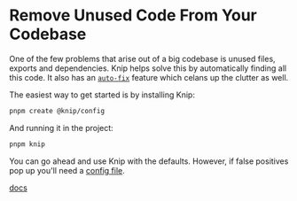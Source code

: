 # Remove Unused Code From Your Codebase

One of the few problems that arise out of a big codebase is unused files, exports and dependencies. Knip helps solve this by automatically finding all this code. It also has an [`auto-fix`](https://knip.dev/features/auto-fix) feature which celans up the clutter as well.

The easiest way to get started is by installing Knip:

```bash
pnpm create @knip/config
```

And running it in the project:

```bash
pnpm knip
```

You can go ahead and use Knip with the defaults. However, if false positives pop up you'll need a [config file](https://knip.dev/overview/configuration).

[docs](https://knip.dev/)
